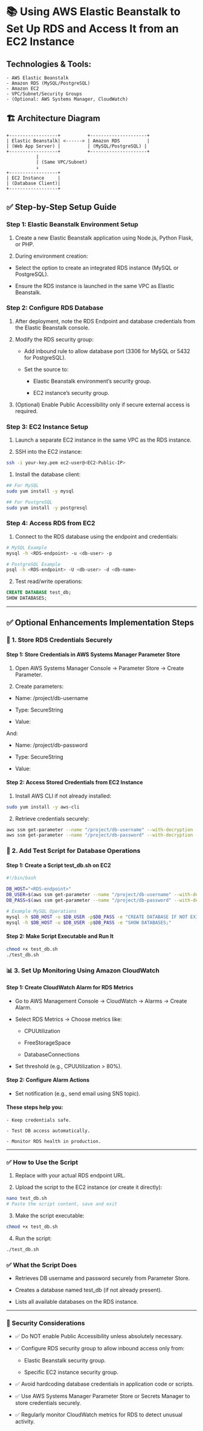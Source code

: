 # 📚 Using AWS Elastic Beanstalk to Set Up RDS and Access It from an EC2 Instance

## Technologies & Tools:
    - AWS Elastic Beanstalk
    - Amazon RDS (MySQL/PostgreSQL)
    - Amazon EC2
    - VPC/Subnet/Security Groups
    - (Optional: AWS Systems Manager, CloudWatch)

## 🏗️ Architecture Diagram

```plaintext
+------------------+          +---------------------+
| Elastic Beanstalk| <------> | Amazon RDS          |
| (Web App Server) |          | (MySQL/PostgreSQL) |
+------------------+          +---------------------+
           |
           | (Same VPC/Subnet)
           ↓
+------------------+
| EC2 Instance     |
| (Database Client)|
+------------------+
```


## ✅ Step-by-Step Setup Guide

### Step 1: Elastic Beanstalk Environment Setup

1. Create a new Elastic Beanstalk application using Node.js, Python Flask, or PHP.

2. During environment creation:

- Select the option to create an integrated RDS instance (MySQL or PostgreSQL).

- Ensure the RDS instance is launched in the same VPC as Elastic Beanstalk.

### Step 2: Configure RDS Database

1. After deployment, note the RDS Endpoint and database credentials from the Elastic Beanstalk console.

2. Modify the RDS security group:

    - Add inbound rule to allow database port (3306 for MySQL or 5432 for PostgreSQL).

    - Set the source to:

        - Elastic Beanstalk environment’s security group.

        - EC2 instance’s security group.

3. (Optional) Enable Public Accessibility only if secure external access is required.

### Step 3: EC2 Instance Setup

1. Launch a separate EC2 instance in the same VPC as the RDS instance.

2. SSH into the EC2 instance:

```bash
ssh -i your-key.pem ec2-user@<EC2-Public-IP>
```

1. Install the database client:
```bash
## For MySQL
sudo yum install -y mysql

## For PostgreSQL
sudo yum install -y postgresql
```
### Step 4: Access RDS from EC2

1. Connect to the RDS database using the endpoint and credentials:
```bash
# MySQL Example
mysql -h <RDS-endpoint> -u <db-user> -p

# PostgreSQL Example
psql -h <RDS-endpoint> -U <db-user> -d <db-name>
```

2. Test read/write operations:
```sql
CREATE DATABASE test_db;
SHOW DATABASES;
```
--- 

## ✅ Optional Enhancements Implementation Steps
### 🔐 1. Store RDS Credentials Securely
#### Step 1: Store Credentials in AWS Systems Manager Parameter Store

1. Open AWS Systems Manager Console → Parameter Store → Create Parameter.

2. Create parameters:

- Name: /project/db-username

- Type: SecureString

- Value: <db-username>


And:

- Name: /project/db-password

- Type: SecureString

- Value: <db-password>

#### Step 2: Access Stored Credentials from EC2 Instance

1. Install AWS CLI if not already installed:
```bash
sudo yum install -y aws-cli
```

2. Retrieve credentials securely:
```bash
aws ssm get-parameter --name "/project/db-username" --with-decryption --query "Parameter.Value" --output text
aws ssm get-parameter --name "/project/db-password" --with-decryption --query "Parameter.Value" --output text
```

### 🧱 2. Add Test Script for Database Operations
#### Step 1: Create a Script test_db.sh on EC2
```bash
#!/bin/bash

DB_HOST="<RDS-endpoint>"
DB_USER=$(aws ssm get-parameter --name "/project/db-username" --with-decryption --query "Parameter.Value" --output text)
DB_PASS=$(aws ssm get-parameter --name "/project/db-password" --with-decryption --query "Parameter.Value" --output text)

# Example MySQL Operations
mysql -h $DB_HOST -u $DB_USER -p$DB_PASS -e "CREATE DATABASE IF NOT EXISTS test_db;"
mysql -h $DB_HOST -u $DB_USER -p$DB_PASS -e "SHOW DATABASES;"
```
#### Step 2: Make Script Executable and Run It
```bash
chmod +x test_db.sh
./test_db.sh
```

### 📊 3. Set Up Monitoring Using Amazon CloudWatch
#### Step 1: Create CloudWatch Alarm for RDS Metrics

- Go to AWS Management Console → CloudWatch → Alarms → Create Alarm.

- Select RDS Metrics → Choose metrics like:

    - CPUUtilization

    - FreeStorageSpace

    - DatabaseConnections

- Set threshold (e.g., CPUUtilization > 80%).

#### Step 2: Configure Alarm Actions

- Set notification (e.g., send email using SNS topic).

#### These steps help you:

    - Keep credentials safe.

    - Test DB access automatically.

    - Monitor RDS health in production.

---

### ✅ How to Use the Script

1. Replace <RDS-endpoint> with your actual RDS endpoint URL.

2. Upload the script to the EC2 instance (or create it directly):
```bash
nano test_db.sh
# Paste the script content, save and exit
```

3. Make the script executable:
```bash
chmod +x test_db.sh
```

4. Run the script:
```bash
./test_db.sh
```

### ✅ What the Script Does

- Retrieves DB username and password securely from Parameter Store.

- Creates a database named test_db (if not already present).

- Lists all available databases on the RDS instance.

---

### 🔐 Security Considerations

- ✅ Do NOT enable Public Accessibility unless absolutely necessary.

- ✅ Configure RDS security group to allow inbound access only from:

    - Elastic Beanstalk security group.

    - Specific EC2 instance security group.

- ✅ Avoid hardcoding database credentials in application code or scripts.

- ✅ Use AWS Systems Manager Parameter Store or Secrets Manager to store credentials securely.

- ✅ Regularly monitor CloudWatch metrics for RDS to detect unusual activity.

